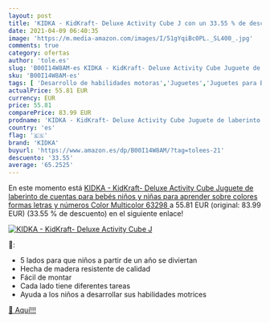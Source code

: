 ```yaml
---
layout: post
title: 'KIDKA - KidKraft- Deluxe Activity Cube J con un 33.55 % de descuento'
date: 2021-04-09 06:40:35
image: 'https://m.media-amazon.com/images/I/51gYqiBc0PL._SL400_.jpg'
comments: true
category: ofertas
author: 'tole.es'
slug: 'B00I14W8AM-es KIDKA - KidKraft- Deluxe Activity Cube Juguete de...'
sku: 'B00I14W8AM-es'
tags: [ 'Desarrollo de habilidades motoras','Juguetes','Juguetes para Bebés y primera infancia','Juguetes y juegos','Laberintos de abalorios','bebés','kidka', ]
actualPrice: 55.81 EUR
currency: EUR
price: 55.81
comparePrice: 83.99 EUR
prodname: 'KIDKA - KidKraft- Deluxe Activity Cube Juguete de laberinto de cuentas para bebés  niños y niñas para aprender sobre colores  formas  letras y números  Color Multicolor  63298  '
country: 'es'
flag: '🇪🇸'
brand: 'KIDKA'
buyurl: 'https://www.amazon.es/dp/B00I14W8AM/?tag=tolees-21'
descuento: '33.55'
average: '65.2525'
---
```


En este momento está [KIDKA - KidKraft- Deluxe Activity Cube Juguete de laberinto de cuentas para bebés  niños y niñas para aprender sobre colores  formas  letras y números  Color Multicolor  63298  ](https://www.amazon.es/dp/B00I14W8AM/?tag=tolees-21) a 55.81 EUR (original: 83.99 EUR) (33.55 %  de descuento) en el siguiente enlace!

[![KIDKA - KidKraft- Deluxe Activity Cube J](https://m.media-amazon.com/images/I/51gYqiBc0PL._SL400_.jpg)](https://www.amazon.es/dp/B00I14W8AM/?tag=tolees-21)

🔎:

- 5 lados para que niños a partir de un año se diviertan
- Hecha de madera resistente de calidad
- Fácil de montar
- Cada lado tiene diferentes tareas
- Ayuda a los niños a desarrollar sus habilidades motrices

[🛒 Aquí!!!](https://www.amazon.es/dp/B00I14W8AM/?tag=tolees-21)
